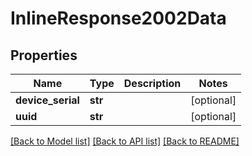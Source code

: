 # InlineResponse2002Data

## Properties
Name | Type | Description | Notes
------------ | ------------- | ------------- | -------------
**device_serial** | **str** |  | [optional] 
**uuid** | **str** |  | [optional] 

[[Back to Model list]](../README.md#documentation-for-models) [[Back to API list]](../README.md#documentation-for-api-endpoints) [[Back to README]](../README.md)

